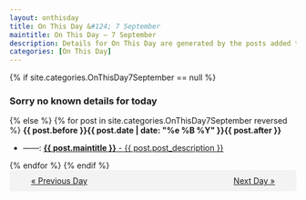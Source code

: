 ```yaml
---
layout: onthisday
title: On This Day &#124; 7 September
maintitle: On This Day — 7 September
description: Details for On This Day are generated by the posts added to the website so the content is subject to changes/updates over time.
categories: [On This Day]
---
```


{% if site.categories.OnThisDay7September == null %}
<h3>Sorry no known details for today</h3>
{% else %}
{% for post in site.categories.OnThisDay7September reversed %}
<strong>{{ post.before }}{{ post.date | date: "%e %B %Y" }}{{ post.after }}</strong>
<ul>
<li> ——: <a class="{{ post.class }}" href="{{ post.url }}"><strong>{{ post.maintitle }}</strong> - {{ post.post_description }}</a></li>
</ul>
{% endfor %}
{% endif %}

<div style="background-color: #f3f3f3; padding: 10px; border-radius: 5px; text-align: center; display: flex; justify-content: space-evenly;">
<a href="/onthisday/09/09-06">« Previous Day</a>
<span style="visibility:hidden;">[ Visit Leap Year February 29 ]</span>
<a href="/onthisday/09/09-08">Next Day »</a>
</div>
